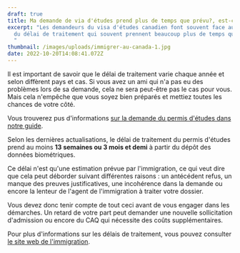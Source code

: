 ```yaml
---
draft: true
title: Ma demande de via d'études prend plus de temps que prévu?, est-ce normal
excerpt: "Les demandeurs du visa d'études canadien font souvent face au problème
  du délai de traitement qui souvent prennent beaucoup plus de temps que prévu.
  "
thumbnail: /images/uploads/immigrer-au-canada-1.jpg
date: 2022-10-20T14:08:41.072Z
---
```

Il est important de savoir que le délai de traitement varie chaque année et selon diffèrent pays et cas. Si vous avez un ami qui n'a pas eu des problèmes lors de sa demande, cela ne sera peut-être pas le cas pour vous. Mais cela n'empêche que vous soyez bien préparés et mettiez toutes les chances de votre côté. 

Vous trouverez pus d'informations [sur la demande du permis d'études dans notre guide](https://www.rdcetudes.com/guides/canada/visa).

Selon les dernières actualisations, le délai de traitement du permis d'études prend au moins **13 semaines ou 3 mois et demi** à partir du dépôt des données biométriques.

Ce délai n'est qu'une estimation prévue par l'immigration, ce qui veut dire que cela peut déborder suivant différentes raisons  : un antécédent refus, un manque des preuves justificatives, une incohérence dans la demande ou encore la lenteur de l'agent de l'immigration à traiter votre dossier.

Vous devez donc tenir compte de tout ceci avant de vous engager dans les démarches. Un retard de votre part peut demander une nouvelle sollicitation d'admission ou encore du CAQ qui nécessite des coûts supplémentaires.

Pour plus d'informations sur les délais de traitement, vous pouvez consulter [le site web de l'immigration](https://www.canada.ca/fr/immigration-refugies-citoyennete/services/demande/verifier-delais-traitement.html).